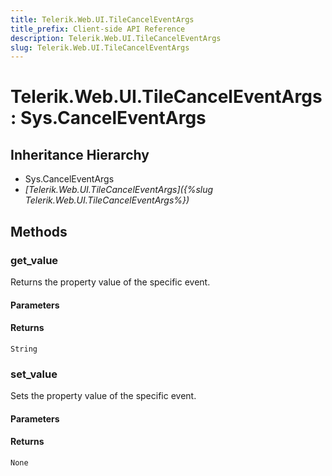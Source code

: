 ```yaml
---
title: Telerik.Web.UI.TileCancelEventArgs
title_prefix: Client-side API Reference
description: Telerik.Web.UI.TileCancelEventArgs
slug: Telerik.Web.UI.TileCancelEventArgs
---
```


# Telerik.Web.UI.TileCancelEventArgs : Sys.CancelEventArgs 

## Inheritance Hierarchy

* Sys.CancelEventArgs
* *[Telerik.Web.UI.TileCancelEventArgs]({%slug Telerik.Web.UI.TileCancelEventArgs%})*


## Methods

###  get_value

Returns the property value of the specific event.

#### Parameters

#### Returns

`String` 

### set_value

Sets the property value of the specific event.

#### Parameters

#### Returns

`None` 




